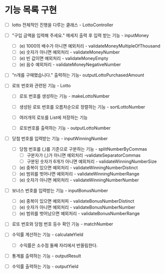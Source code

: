 # 기능 목록 구현
- [ ] lotto 전체적인 진행을 다루는 클래스 - LottoController

- [ ] "구입 금액을 입력해 주세요." 메세지 출력 후 입력 받는 기능 - inputMoney
  - [ ] (e) 1000의 배수가 아니면 예외처리 - validateMoneyMultipleOfThousand
  - [ ] (e) 숫자가 아니면 예외처리 - validateMoneyNumber
  - [ ] (e) 빈 값이면 예외처리 - validateMoneyEmpty
  - [ ] (e) 음수 예외처리 - validateMoneyNegativeNumber

- [ ] "n개를 구매했습니다." 출력하는 기능- outputLottoPurchasedAmount

- [ ] 로또 번호와 관련된 기능 - Lotto
  - [ ] 로또 번호를 생성하는 기능 - makeLottoNumber
  - [ ] 생성된 로또 번호를 오름차순으로 정렬하는 기능 - sortLottoNumber
  - [ ] 여러개의 로또를 List에 저장하는 기능 
  - [ ] 로또번호를 출력하는 기능 - outputLottoNumber


- [ ] 당첨 번호를 입력받는 기능 - inputWinningNumber
  - [ ] 당첨 번호를 (,)를 기준으로 구분하는 기능 - splitNumberByCommas
    - [ ] 구분자가 (,)가 아니면 예외처리 -validateSeparatorCommas
    - [ ] 구분된 숫자가 6개가 아니면 예외처리 - validateWinningNumberSize
  - [ ] (e) 중복이 있으면 예외처리 - validateWinningNumberDistinct
  - [ ] (e) 범위를 벗어나면 예외처리  - validateWinningNumberRange
  - [ ] (e) 숫자가 아니면 예외처리 - validateWinningNumberNumber
  
- [ ] 보너스 번호를 입력받는 기능 - inputBonusNumber 
  - [ ] (e) 중복이 있으면 예외처피 - validateBonusNumberDistinct
  - [ ] (e) 숫자가 아니면 예외처리 - validateBonusNumberNumber
  - [ ] (e) 범위를 벗어났으면 예외처리 - validateBonusNumberRange

- [ ] 로또 번호와 당첨 번호 등수 확인 기능 - matchNumber

- [ ] 수익률 계산하는 기능 - calculateYield
  - [ ] 수익률은 소수점 둘째 자리에서 반올림한다.
          
- [ ] 통계를 출력하는 기능 - outputResult
          
- [ ] 수익률 출력하는 기능 - outputYield


 